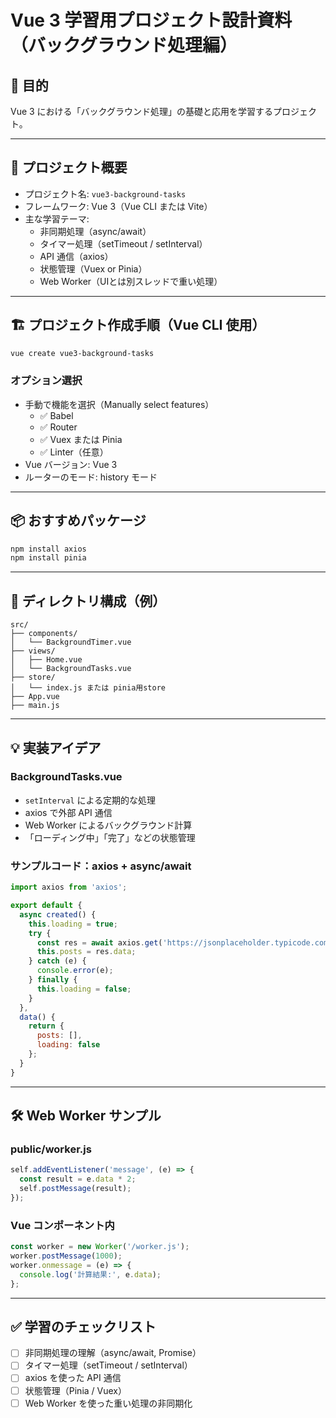 
# Vue 3 学習用プロジェクト設計資料（バックグラウンド処理編）

## 🎯 目的

Vue 3 における「バックグラウンド処理」の基礎と応用を学習するプロジェクト。

---

## 📁 プロジェクト概要

- プロジェクト名: `vue3-background-tasks`
- フレームワーク: Vue 3（Vue CLI または Vite）
- 主な学習テーマ:
  - 非同期処理（async/await）
  - タイマー処理（setTimeout / setInterval）
  - API 通信（axios）
  - 状態管理（Vuex or Pinia）
  - Web Worker（UIとは別スレッドで重い処理）

---

## 🏗️ プロジェクト作成手順（Vue CLI 使用）

```bash
vue create vue3-background-tasks
```

### オプション選択

- 手動で機能を選択（Manually select features）
  - ✅ Babel  
  - ✅ Router
  - ✅ Vuex または Pinia
  - ✅ Linter（任意）
- Vue バージョン: Vue 3
- ルーターのモード: history モード

---

## 📦 おすすめパッケージ

```bash
npm install axios
npm install pinia
```

---

## 📂 ディレクトリ構成（例）

```
src/
├── components/
│   └── BackgroundTimer.vue
├── views/
│   ├── Home.vue
│   └── BackgroundTasks.vue
├── store/
│   └── index.js または pinia用store
├── App.vue
├── main.js
```

---

## 💡 実装アイデア

### BackgroundTasks.vue

- `setInterval` による定期的な処理
- axios で外部 API 通信
- Web Worker によるバックグラウンド計算
- 「ローディング中」「完了」などの状態管理

### サンプルコード：axios + async/await

```js
import axios from 'axios';

export default {
  async created() {
    this.loading = true;
    try {
      const res = await axios.get('https://jsonplaceholder.typicode.com/posts');
      this.posts = res.data;
    } catch (e) {
      console.error(e);
    } finally {
      this.loading = false;
    }
  },
  data() {
    return {
      posts: [],
      loading: false
    };
  }
}
```

---

## 🛠 Web Worker サンプル

### public/worker.js

```js
self.addEventListener('message', (e) => {
  const result = e.data * 2;
  self.postMessage(result);
});
```

### Vue コンポーネント内

```js
const worker = new Worker('/worker.js');
worker.postMessage(1000);
worker.onmessage = (e) => {
  console.log('計算結果:', e.data);
};
```

---

## ✅ 学習のチェックリスト

- [ ] 非同期処理の理解（async/await, Promise）
- [ ] タイマー処理（setTimeout / setInterval）
- [ ] axios を使った API 通信
- [ ] 状態管理（Pinia / Vuex）
- [ ] Web Worker を使った重い処理の非同期化
